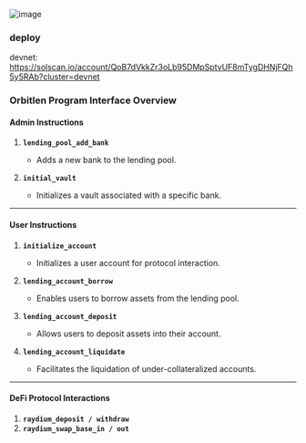 ![image](https://github.com/user-attachments/assets/e0d2577e-d18b-474d-bb2e-6fb141482adb)
### deploy
devnet: https://solscan.io/account/QoB7dVkkZr3oLb95DMpSptvUF8mTygDHNjFQh5y5RAb?cluster=devnet
### Orbitlen Program Interface Overview
#### **Admin Instructions**
1. **`lending_pool_add_bank`**
   - Adds a new bank to the lending pool.

2. **`initial_vault`**
   - Initializes a vault associated with a specific bank.

---

#### **User Instructions**
1. **`initialize_account`**
   - Initializes a user account for protocol interaction.

2. **`lending_account_borrow`**
   - Enables users to borrow assets from the lending pool.

3. **`lending_account_deposit`**
   - Allows users to deposit assets into their account.

4. **`lending_account_liquidate`**
   - Facilitates the liquidation of under-collateralized accounts.

---

#### **DeFi Protocol Interactions**
1. **`raydium_deposit / withdraw`**
2. **`raydium_swap_base_in / out `**

